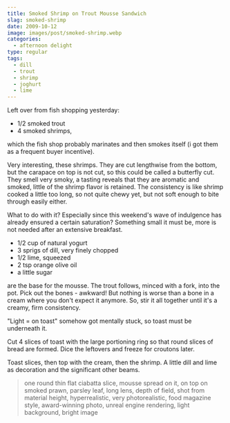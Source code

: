 ```yaml
---
title: Smoked Shrimp on Trout Mousse Sandwich
slag: smoked-shrimp
date: 2009-10-12
image: images/post/smoked-shrimp.webp
categories: 
  - afternoon delight
type: regular
tags: 
  - dill
  - trout
  - shrimp
  - joghurt
  - lime
---
```


Left over from fish shopping yesterday: 

* 1/2 smoked trout 
* 4 smoked shrimps, 

which the fish shop probably marinates and then smokes itself (i got them as a frequent buyer incentive).

Very interesting, these shrimps. They are cut lengthwise from the bottom, but the carapace on top is not cut, so this could be called a butterfly cut. They smell very smoky, a tasting reveals that they are aromatic and smoked, little of the shrimp flavor is retained. The consistency is like shrimp cooked a little too long, so not quite chewy yet, but not soft enough to bite through easily either.

What to do with it? Especially since this weekend's wave of indulgence has already ensured a certain saturation? Something small it must be, more is not needed after an extensive breakfast.

* 1/2 cup of natural yogurt
* 3 sprigs of dill, very finely chopped
* 1/2 lime, squeezed 
* 2 tsp orange olive oil 
* a little sugar

are the base for the mousse. The trout follows, minced with a fork, into the pot. Pick out the bones - awkward! But nothing is worse than a bone in a cream where you don't expect it anymore. So, stir it all together until it's a creamy, firm consistency.

"Light = on toast" somehow got mentally stuck, so toast must be underneath it.

Cut 4 slices of toast with the large portioning ring so that round slices of bread are formed. Dice the leftovers and freeze for croutons later.

Toast slices, then top with the cream, then the shrimp. A little dill and lime as decoration and the significant other beams.

> one round thin flat ciabatta slice, mousse spread on it, on top on smoked prawn, parsley leaf, long lens, depth of field, shot from material height, hyperrealistic, very photorealistic, food magazine style, award-winning photo, unreal engine rendering, light background, bright image